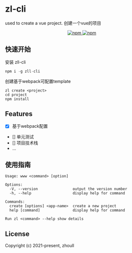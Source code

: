 # zl-cli
used to create a vue project.
创建一个vue的项目
<p align="center">
  <a href="https://npmjs.com/package/zll-cli" title="Version">
   <img alt="npm" src="https://img.shields.io/npm/v/zll-cli?label=zll-cli">
  </a>
  <a href="https://npmjs.com/package/zll-cli" title="Downloads">
    <img alt="npm" src="https://img.shields.io/npm/dm/zll-cli">
  </a>
</p>

## 快速开始
安装 zll-cli
``` js
npm i -g zll-cli 
```
创建基于webpack可配置template

```
zl create <project>
cd project
npm install
```

## Features
- [x] 基于webpack配置
- [] 单元测试
- [] 项目技术栈
- ...

## 使用指南
```shell
Usage: www <command> [option]

Options:
  -V, --version                output the version number
  -h, --help                   display help for command

Commands:
  create [options] <app-name>  create a new project
  help [command]               display help for command

Run zl <command> --help show details

```


## License

Copyright (c) 2021-present, zhoull